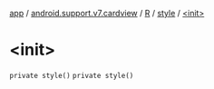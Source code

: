 [app](../../../index.md) / [android.support.v7.cardview](../../index.md) / [R](../index.md) / [style](index.md) / [&lt;init&gt;](./-init-.md)

# &lt;init&gt;

`private style()`
`private style()`